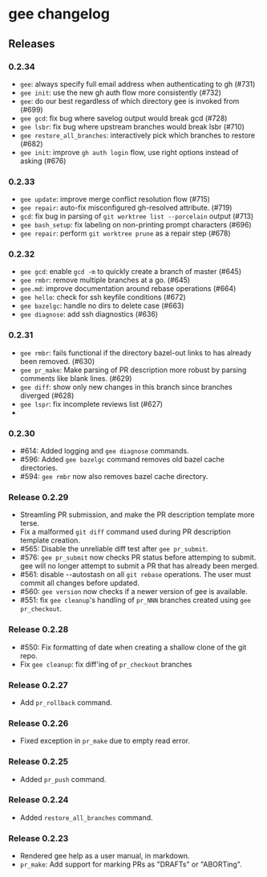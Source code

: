 # gee changelog

## Releases

### 0.2.34

* `gee`: always specify full email address when authenticating to gh (#731)
* `gee init`: use the new gh auth flow more consistently (#732)
* `gee`: do our best regardless of which directory gee is invoked from (#699)
* `gee gcd`: fix bug where savelog output would break gcd (#728)
* `gee lsbr`: fix bug where upstream branches would break lsbr (#710)
* `gee restore_all_branches`: interactively pick which branches to restore (#682)
* `gee init`: improve `gh auth login` flow, use right options instead of asking (#676)

### 0.2.33

* `gee update`: improve merge conflict resolution flow (#715)
* `gee repair`: auto-fix misconfigured gh-resolved attribute. (#719)
* `gcd`: fix bug in parsing of `git worktree list --porcelain` output (#713)
* `gee bash_setup`: fix labeling on non-printing prompt characters (#696)
* `gee repair`: perform `git worktree prune` as a repair step (#678)

### 0.2.32

* `gee gcd`: enable `gcd -m` to quickly create a branch of master (#645)
* `gee rmbr`: remove multiple branches at a go. (#645)
* `gee.md`: improve documentation around rebase operations (#664)
* `gee hello`: check for ssh keyfile conditions (#672)
* `gee bazelgc`: handle no dirs to delete case (#663)
* `gee diagnose`: add ssh diagnostics (#636)

### 0.2.31

* `gee rmbr`: fails functional if the directory bazel-out links to has already
  been removed. (#630)
* `gee pr_make`: Make parsing of PR description more robust by parsing comments
  like blank lines. (#629)
* `gee diff`: show only new changes in this branch since branches diverged (#628)
* `gee lspr`: fix incomplete reviews list (#627)
*
### 0.2.30

* #614: Added logging and `gee diagnose` commands.
* #596: Added `gee bazelgc` command removes old bazel cache directories.
* #594: `gee rmbr` now also removes bazel cache directory.

### Release 0.2.29

* Streamling PR submission, and make the PR description template more terse.
* Fix a malformed `git diff` command used during PR description template creation.
* #565: Disable the unreliable diff test after `gee pr_submit`.
* #576: `gee pr_submit` now checks PR status before attemping to submit.  gee
  will no longer attempt to submit a PR that has already been merged.
* #561: disable --autostash on all `git rebase` operations.  The user must
  commit all changes before updated.
* #560: `gee version` now checks if a newer version of gee is available.
* #551: fix `gee cleanup`'s handling of `pr_NNN` branches created using `gee pr_checkout`.

### Release 0.2.28

* #550: Fix formatting of date when creating a shallow clone of the git repo.
* Fix `gee cleanup`: fix diff'ing of `pr_checkout` branches

### Release 0.2.27

* Add `pr_rollback` command.

### Release 0.2.26

* Fixed exception in `pr_make` due to empty read error.

### Release 0.2.25

* Added `pr_push` command.

### Release 0.2.24

* Added `restore_all_branches` command.

### Release 0.2.23

* Rendered gee help as a user manual, in markdown.
* `pr_make`: Add support for marking PRs as "DRAFTs" or "ABORTing".
